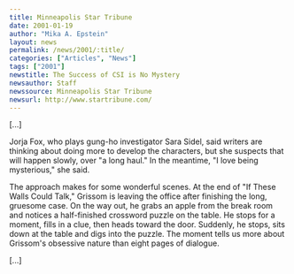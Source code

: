 ```yaml
---
title: Minneapolis Star Tribune
date: 2001-01-19
author: "Mika A. Epstein"
layout: news
permalink: /news/2001/:title/
categories: ["Articles", "News"]
tags: ["2001"]
newstitle: The Success of CSI is No Mystery
newsauthor: Staff
newssource: Minneapolis Star Tribune
newsurl: http://www.startribune.com/
---
```


[...]

Jorja Fox, who plays gung-ho investigator Sara Sidel, said writers are thinking about doing more to develop the characters, but she suspects that will happen slowly, over "a long haul." In the meantime, "I love being mysterious," she said.

The approach makes for some wonderful scenes. At the end of "If These Walls Could Talk," Grissom is leaving the office after finishing the long, gruesome case. On the way out, he grabs an apple from the break room and notices a half-finished crossword puzzle on the table. He stops for a moment, fills in a clue, then heads toward the door. Suddenly, he stops, sits down at the table and digs into the puzzle. The moment tells us more about Grissom's obsessive nature than eight pages of dialogue.

[...]

